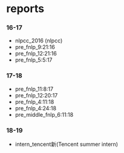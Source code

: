 # reports

### 16-17
- nlpcc_2016 (nlpcc)
- pre_fnlp_9:21:16
- pre_fnlp_12:21:16
- pre_fnlp_5:5:17

### 17-18
- pre_fnlp_11:8:17
- pre_fnlp_12:20:17
- pre_fnlp_4:11:18
- pre_fnlp_4:24:18
- pre_middle_fnlp_6:11:18

### 18-19
- intern_tencent新(Tencent summer intern)
